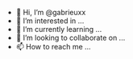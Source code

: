 - 👋 Hi, I’m @gabrieuxx
- 👀 I’m interested in ...
- 🌱 I’m currently learning ...
- 💞️ I’m looking to collaborate on ...
- 📫 How to reach me ...

<!---
gabrieuxx/gabrieuxx is a ✨ special ✨ repository because its `README.md` (this file) appears on your GitHub profile.
You can click the Preview link to take a look at your changes.
--->
